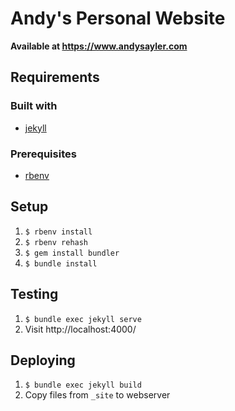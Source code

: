 Andy's Personal Website
=======================

**Available at https://www.andysayler.com**

Requirements
------------

### Built with

* [jekyll](https://jekyllrb.com/)

### Prerequisites

* [rbenv](https://github.com/rbenv/rbenv)

Setup
-----
1. `$ rbenv install`
2. `$ rbenv rehash`
3. `$ gem install bundler`
4. `$ bundle install`

Testing
-------

1. `$ bundle exec jekyll serve`
2. Visit http://localhost:4000/

Deploying
---------

1. `$ bundle exec jekyll build`
2. Copy files from `_site` to webserver
